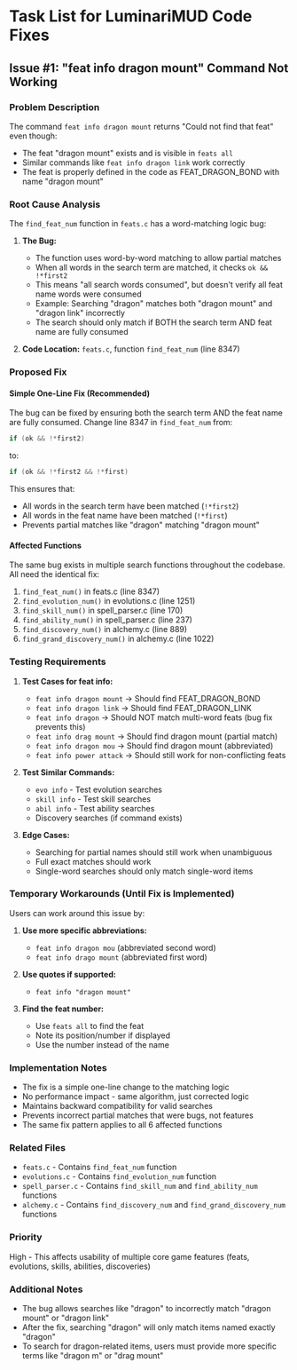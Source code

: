 # Task List for LuminariMUD Code Fixes

## Issue #1: "feat info dragon mount" Command Not Working

### Problem Description
The command `feat info dragon mount` returns "Could not find that feat" even though:
- The feat "dragon mount" exists and is visible in `feats all`
- Similar commands like `feat info dragon link` work correctly
- The feat is properly defined in the code as FEAT_DRAGON_BOND with name "dragon mount"

### Root Cause Analysis
The `find_feat_num` function in `feats.c` has a word-matching logic bug:

1. **The Bug:**
   - The function uses word-by-word matching to allow partial matches
   - When all words in the search term are matched, it checks `ok && !*first2`
   - This means "all search words consumed", but doesn't verify all feat name words were consumed
   - Example: Searching "dragon" matches both "dragon mount" and "dragon link" incorrectly
   - The search should only match if BOTH the search term AND feat name are fully consumed

2. **Code Location:** `feats.c`, function `find_feat_num` (line 8347)

### Proposed Fix

#### Simple One-Line Fix (Recommended)
The bug can be fixed by ensuring both the search term AND the feat name are fully consumed. Change line 8347 in `find_feat_num` from:

```c
if (ok && !*first2)
```

to:

```c
if (ok && !*first2 && !*first)
```

This ensures that:
- All words in the search term have been matched (`!*first2`)
- All words in the feat name have been matched (`!*first`)
- Prevents partial matches like "dragon" matching "dragon mount"

#### Affected Functions
The same bug exists in multiple search functions throughout the codebase. All need the identical fix:

1. `find_feat_num()` in feats.c (line 8347)
2. `find_evolution_num()` in evolutions.c (line 1251)
3. `find_skill_num()` in spell_parser.c (line 170)
4. `find_ability_num()` in spell_parser.c (line 237)
5. `find_discovery_num()` in alchemy.c (line 889)
6. `find_grand_discovery_num()` in alchemy.c (line 1022)

### Testing Requirements

1. **Test Cases for feat info:**
   - `feat info dragon mount` → Should find FEAT_DRAGON_BOND
   - `feat info dragon link` → Should find FEAT_DRAGON_LINK  
   - `feat info dragon` → Should NOT match multi-word feats (bug fix prevents this)
   - `feat info drag mount` → Should find dragon mount (partial match)
   - `feat info dragon mou` → Should find dragon mount (abbreviated)
   - `feat info power attack` → Should still work for non-conflicting feats

2. **Test Similar Commands:**
   - `evo info` - Test evolution searches
   - `skill info` - Test skill searches  
   - `abil info` - Test ability searches
   - Discovery searches (if command exists)

3. **Edge Cases:**
   - Searching for partial names should still work when unambiguous
   - Full exact matches should work
   - Single-word searches should only match single-word items

### Temporary Workarounds (Until Fix is Implemented)

Users can work around this issue by:

1. **Use more specific abbreviations:**
   - `feat info dragon mou` (abbreviated second word)
   - `feat info drago mount` (abbreviated first word)

2. **Use quotes if supported:**
   - `feat info "dragon mount"`

3. **Find the feat number:**
   - Use `feats all` to find the feat
   - Note its position/number if displayed
   - Use the number instead of the name

### Implementation Notes

- The fix is a simple one-line change to the matching logic
- No performance impact - same algorithm, just corrected logic
- Maintains backward compatibility for valid searches
- Prevents incorrect partial matches that were bugs, not features
- The same fix pattern applies to all 6 affected functions

### Related Files
- `feats.c` - Contains `find_feat_num` function
- `evolutions.c` - Contains `find_evolution_num` function
- `spell_parser.c` - Contains `find_skill_num` and `find_ability_num` functions
- `alchemy.c` - Contains `find_discovery_num` and `find_grand_discovery_num` functions

### Priority
High - This affects usability of multiple core game features (feats, evolutions, skills, abilities, discoveries)

### Additional Notes
- The bug allows searches like "dragon" to incorrectly match "dragon mount" or "dragon link"
- After the fix, searching "dragon" will only match items named exactly "dragon"
- To search for dragon-related items, users must provide more specific terms like "dragon m" or "drag mount"